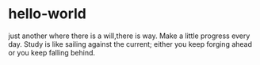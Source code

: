 # hello-world
just another
where there is a will,there is way.
Make a little progress every day.
Study is like sailing against the current; either you keep forging ahead or you keep falling behind.
